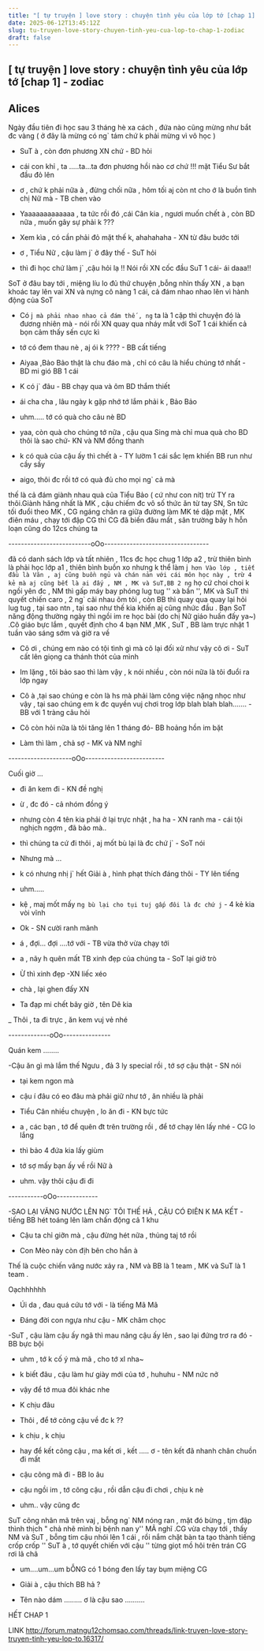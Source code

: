 ```yaml
---
title: "[ tự truyện ] love story : chuyện tình yêu của lớp tớ [chap 1] - zodiac"
date: 2025-06-12T13:45:12Z
slug: tu-truyen-love-story-chuyen-tinh-yeu-cua-lop-to-chap-1-zodiac
draft: false
---
```


## [ tự truyện ] love story : chuyện tình yêu của lớp tớ [chap 1] - zodiac

## Alices

Ngày đầu tiên đi học sau 3 tháng hè xa cách , đứa nào cũng mừng như bắt đc vàng ( ở đây là mừng có ng` tám chứ k phải mừng vì vô học )
- SuT à , còn đơn phương XN chứ - BD hỏi
 
- cái con khỉ , ta .....ta...ta đơn phương hồi nào cơ chứ !!!  mặt Tiểu Sư bắt đầu đỏ lên
 
- ơ , chứ k phải nữa à , đừng chối nữa , hôm tối aj còn nt cho ớ là buồn tình chị Nữ mà - TB chen vào
 
- Yaaaaaaaaaaaaa , ta tức rồi đó ,cái Cân kia , ngươi muốn chết à , còn BD nữa , muốn gây sự phải k ???
 
- Xem kìa , có cần phải đỏ mặt thế k, ahahahaha - XN từ đâu bước tới
 
- ơ , Tiểu Nữ , cậu làm j` ở đây thế - SuT hỏi
 
- thì đi học chứ làm j` ,cậu hỏi lạ !! Nói rồi XN cốc đầu SuT 1 cái- ái daaa!!
 
SoT ở đâu bay tới , miệng líu lo đủ thứ chuyện ,bỗng nhìn thấy XN , a bạn khoác tay lên vai XN và nựng cô nàng 1 cái, cả đám nhao nhao lên vì hành động của SoT
 
- Có j` mà phải nhao nhao cả đám thế , ng` ta là 1 cặp thì chuyện đó là đương nhiên mà - nói rồi XN quay qua nháy mắt với SoT 1 cái khiến cả bọn cảm thấy sến cực kì
 
- tớ có đem thau nè , aj ói k ???? - BB cất tiếng
 
- Aiyaa ,Bảo Bảo thật là chu đáo mà , chỉ có câu là hiểu chúng tớ nhất - BD mi gió BB 1 cái
 
- K có j` đâu - BB chạy qua và ôm BD thắm thiết
 
- ái cha cha , lâu ngày k gặp nhớ tớ lắm phải k , Bảo Bảo
 
- uhm..... tớ có quà cho câu nè BD
 
- yaa, còn quà cho chúng tớ nữa , cậu qua Sing mà chỉ mua quà cho BD thôi là sao chứ- KN và NM đồng thanh
 
- k có quà của cậu ấy thì chết à - TY lườm 1 cái sắc lẹm khiến BB run như cầy sấy
 
- aigo, thôi đc rồi tớ có quà đủ cho mọi ng` cả mà
 
thế là cả đám giành nhau quà của Tiểu Bảo ( cứ như con nít) trừ TY ra thôi.Giành hăng nhất là MK , cậu chiếm đc vô số thức ăn từ tay SN, Sn tức tối đuổi theo MK , CG ngáng chân ra giữa đường làm MK té dập mặt , MK điên máu , chạy tới đập CG thì CG đã biến đâu mất , sân trường bây h hỗn loạn cũng do 12cs chúng ta
 
--------------------------oOo---------------------------------
 
đã có danh sách lớp và tất nhiên , 11cs đc học chug 1 lớp a2 , trừ thiên bình là phải học lớp a1 , thiên bình buồn xo nhưng k thể làm j` hơn
Vào lớp , tiết đầu là Văn , aj cũng buồn ngủ và chán nản với cái môn học này , trừ 4 kẻ mà aj cũng bết là ai đấy , NM , MK và SuT,BB 2 ng` họ cứ choi choi k ngồi yên đc , NM thì gấp máy bay phóng lug tug '' xà bần '', MK và SuT thì quyết chiến caro , 2 ng` cãi nhau õm tỏi , còn BB thì quay qua quay lại hỏi lug tug , tại sao ntn , tại sao như thế kia khiến aj cũng nhức đầu . Bạn SoT năng động thường ngày thì ngồi im re học bài (do chị Nữ giáo huấn đấy ya~) .Cô giáo bực lắm , quyết định cho 4 bạn NM ,MK , SuT , BB làm trực nhật 1 tuần vào sáng sớm và giờ ra về
 
- Cô ơi , chúng em nào có tội tình gì mà cô lại đối xử như vậy cô ơi - SuT cất lên giọng ca thánh thót của mình
 
- Im lặng , tôi bảo sao thì làm vậy , k nói nhiều , còn nói nữa là tôi đuổi ra lớp ngay
 
- Cô à ,tại sao chúng e còn là hs mà phải làm công việc nặng nhọc như vậy , tại sao chúng em k đc quyền vuj chơi trog lớp blah blah blah....... - BB với 1 tràng câu hỏi
 
- Cô còn hỏi nữa là tôi tăng lên 1 tháng đó- BB hoảng hồn im bặt
 
- Làm thì làm , chả sợ - MK và NM nghĩ
 
--------------------oOo-------------------------
 
Cuối giờ ...
 
- đi ăn kem đi - KN đề nghị
 
- ừ , đc đó - cả nhóm đồng ý
 
- nhưng còn 4 tên kia phải ở lại trực nhật , ha ha - XN ranh ma - cái tội nghịch ngợm , đã bảo mà..
 
- thì chúng ta cứ đi thôi , aj mốt bù lại là đc chứ j` - SoT nói
 
- Nhưng mà ...
 
- k có nhưng nhị j` hết Giải à , hình phạt thích đáng thôi - TY lên tiếng
 
- uhm.....
 
- kệ , maj mốt mấy n`g bù lại cho tụi tuj gấp đôi là đc chứ j` - 4 kẻ kia vòi vĩnh
 
- Ok - SN cười ranh mãnh
 
- á , đợi... đợi ....tớ với - TB vừa thở vừa chạy tới
 
- a , nãy h quên mất TB xinh đẹp của chúng ta - SoT lại giở trò
 
- Ừ thì xinh đẹp -XN liếc xéo
 
- chà , lại ghen đấy XN
 
- Ta đạp mi chết bây giờ , tên Dê kia
 
_ Thôi , ta đi trực , ăn kem vuj vẻ nhé
 
-------------oOo---------------
 
Quán kem ........
 
-Cậu ăn gì mà lắm thế Ngưu , đả 3 ly special rồi , tớ sợ cậu thật - SN nói
 
- tại kem ngon mà 
 
- cậu í đâu có eo đâu mà phải giữ như tớ , ăn nhiều là phải
 
- Tiểu Cân nhiều chuyện , lo ăn đi - KN bực tức
 
- a , các bạn , tớ để quên đt trên trường rồi , để tớ chạy lên lấy nhé - CG lo lắng
 
- thì bảo 4 đứa kia lấy giùm
 
- tớ sợ mấy bạn ấy về rồi Nữ à
 
- uhm. vậy thôi cậu đi đi
 
-----------oOo-------------
 
-SAO LẠI VĂNG NƯỚC LÊN NG` TÔI THẾ HẢ , CẬU CÓ ĐIÊN K MA KẾT - tiếng BB hét toáng lên làm chấn động cả 1 khu
 
- Cậu ta chỉ giỡn mà , cậu đừng hét nữa , thủng taj tớ rồi
 
- Con Mèo này còn địh bên cho hắn à
 
Thế là cuộc chiến văng nước xảy ra , NM và BB là 1 team , MK và SuT là 1 team .
 
Oạchhhhhh
 
- Úi da , đau quá cứu tớ với - là tiếng Mã Mã
 
- Đáng đời con ngựa như cậu - MK châm chọc
 
-SuT , cậu làm cậu ấy ngã thì mau nâng cậu ấy lên , sao lại đứng trơ ra đó - BB bực bội
 
- uhm , tớ k cố ý mà mã , cho tớ xl nha~
 
- k biết đâu , cậu làm hư giày mới của tớ , huhuhu - NM nức nở
 
- vậy để tớ mua đôi khác nhe
 
- K chịu đâu
 
- Thôi , để tớ cõng cậu về đc k ??
 
- k chịu , k chịu
 
- hay để kết cõng cậu , ma kết ơi , kết ..... ơ - tên kết đã nhanh chân chuồn đi mất
 
- cậu cõng mã đi - BB lo âu
 
- cậu ngồi im , tớ cõng cậu , rồi dẫn cậu đi chơi , chịu k nè
 
- uhm.. vậy cũng đc
 
SuT cõng nhân mã trên vaj , bỗng ng` NM nóng ran , mặt đó bừng , tjm đập thình thịch " chả nhẽ mình bị bệnh nan y'' MÃ nghĩ .CG vừa chạy tới , thấy NM và SuT , bỗng tim cậu nhói lên 1 cái , rồi nắm chặt bàn ta tạo thành tiếng crốp crốp '' SuT à , tớ quyết chiến với cậu '' từng giọt mồ hôi trên trán CG rơi lã chã
 
- um....um...um
bỖNG có 1 bóng đen lấy tay bụm miệng CG
 
- Giải à , cậu thích BB hả ?
 
- Tên nào dám ......... ơ là cậu sao ..........
 
HẾT CHAP 1
 
LINK http://forum.matngu12chomsao.com/threads/link-truyen-love-story-truyen-tinh-yeu-lop-to.16317/